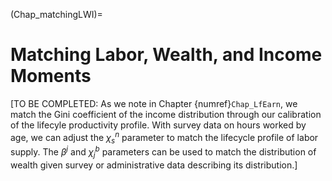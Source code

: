(Chap_matchingLWI)=
# Matching Labor, Wealth, and Income Moments

[TO BE COMPLETED: As we note in Chapter {numref}`Chap_LfEarn`, we match the Gini coefficient of the income distribution through our calibration of the lifecyle productivity profile.  With survey data on hours worked by age, we can adjust the $\chi^n_s$ parameter to match the lifecycle profile of labor supply. The $\beta^j$ and $\chi^b_j$ parameters can be used to match the distribution of wealth given survey or administrative data describing its distribution.]
